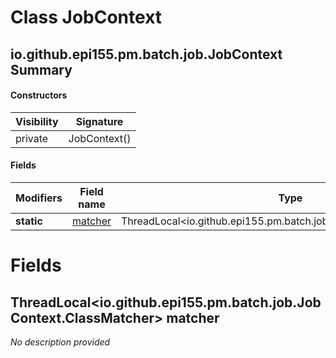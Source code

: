 Class JobContext
================


io.github.epi155.pm.batch.job.JobContext Summary
-------
#### Constructors
| Visibility | Signature    |
| ---------- | ------------ |
| private    | JobContext() |
#### Fields
| Modifiers  | Field name                                                                            | Type                                                               |
| ---------- | ------------------------------------------------------------------------------------- | ------------------------------------------------------------------ |
| **static** | [matcher](#javalangthreadlocaliogithubepi155pmbatchjobjobcontextclassmatcher-matcher) | ThreadLocal<io.github.epi155.pm.batch.job.JobContext.ClassMatcher> |

Fields
======
ThreadLocal<io.github.epi155.pm.batch.job.JobContext.ClassMatcher> matcher
------------------------------------------------------------------------------------
*No description provided*


